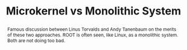 ---
layout: default
title: Microkernel vs Monolithic System
authors: Linus Torvalds and Andy Tanenbaum
publication:
year: 1992
type: NotROOT
www: https://en.wikipedia.org/wiki/Tanenbaum–Torvalds_debate
abstract: Famous discussion between Linus Torvalds and Andy Tanenbaum on the merits of these two approaches. ROOT is often seen, like Linux, as a monolithic system. Both are not doing too bad.
---